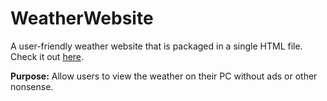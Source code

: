 # WeatherWebsite
A user-friendly weather website that is packaged in a single HTML file.
Check it out [here]().

**Purpose:** Allow users to view the weather on their PC without ads or other nonsense.

